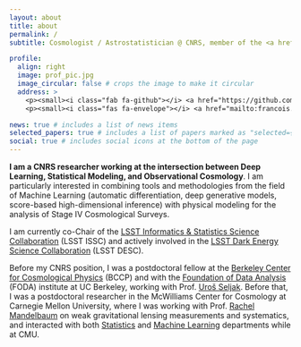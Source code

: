 ```yaml
---
layout: about
title: about
permalink: /
subtitle: Cosmologist / Astrostatistician @ CNRS, member of the <a href='https://www.cosmostat.org/'>CosmoStat Laboratory</a> near Paris, France.

profile:
  align: right
  image: prof_pic.jpg
  image_circular: false # crops the image to make it circular
  address: >
    <p><small><i class="fab fa-github"></i> <a href="https://github.com/EiffL"> @EiffL</a></small></p>
    <p><small><i class="fas fa-envelope"></i> <a href="mailto:francois.lanusse@cnrs.fr">francois.lanusse@cnrs.fr</a></small></p>

news: true # includes a list of news items
selected_papers: true # includes a list of papers marked as "selected={true}"
social: true # includes social icons at the bottom of the page
---
```


**I am a CNRS researcher working at the intersection between Deep Learning, Statistical Modeling, and Observational Cosmology**. I am particularly interested in combining tools and methodologies from the field of Machine Learning (automatic differentiation, deep generative models, score-based high-dimensional inference) with physical modeling for the analysis of Stage IV Cosmological Surveys.

I am currently co-Chair of the [LSST Informatics & Statistics Science Collaboration](https://issc.science.lsst.org) (LSST ISSC) and actively involved in the [LSST Dark Energy Science Collaboration](https://lsstdesc.org/) (LSST DESC).

<p>Before my CNRS position, I was a postdoctoral fellow at the <a class="reference external" href="http://bccp.berkeley.edu/">Berkeley Center for Cosmological
Physics</a> (BCCP) and with the <a class="reference external" href="https://foda.berkeley.edu/">Foundation of Data Analysis</a> (FODA)
institute at UC Berkeley, working with Prof. <a href="https://physics.berkeley.edu/people/faculty/uros-seljak">Uroš Seljak</a>. Before that, I was a postdoctoral researcher in the
McWilliams Center for Cosmology at Carnegie Mellon University, where I was working with
Prof. <a class="reference external" href="http://www.andrew.cmu.edu/user/rmandelb/">Rachel Mandelbaum</a> on weak
gravitational lensing measurements and systematics, and interacted with both
<a class="reference external" href="http://www.stat.cmu.edu/">Statistics</a> and
<a class="reference external" href="http://www.cs.cmu.edu/">Machine Learning</a> departments while at CMU.</p>
